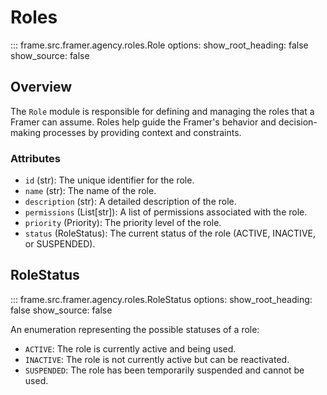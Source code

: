 # Roles

::: frame.src.framer.agency.roles.Role
    options:
      show_root_heading: false
      show_source: false

## Overview

The `Role` module is responsible for defining and managing the roles that a Framer can assume. Roles help guide the Framer's behavior and decision-making processes by providing context and constraints.

### Attributes

- `id` (str): The unique identifier for the role.
- `name` (str): The name of the role.
- `description` (str): A detailed description of the role.
- `permissions` (List[str]): A list of permissions associated with the role.
- `priority` (Priority): The priority level of the role.
- `status` (RoleStatus): The current status of the role (ACTIVE, INACTIVE, or SUSPENDED).

## RoleStatus

::: frame.src.framer.agency.roles.RoleStatus
    options:
      show_root_heading: false
      show_source: false

An enumeration representing the possible statuses of a role:

- `ACTIVE`: The role is currently active and being used.
- `INACTIVE`: The role is not currently active but can be reactivated.
- `SUSPENDED`: The role has been temporarily suspended and cannot be used.
